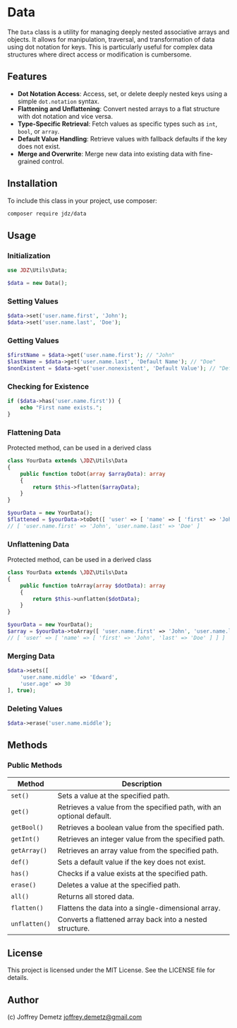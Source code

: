 # Data

The `Data` class is a utility for managing deeply nested associative arrays and objects. It allows for manipulation, traversal, and transformation of data using dot notation for keys. This is particularly useful for complex data structures where direct access or modification is cumbersome.

## Features

- **Dot Notation Access**: Access, set, or delete deeply nested keys using a simple `dot.notation` syntax.
- **Flattening and Unflattening**: Convert nested arrays to a flat structure with dot notation and vice versa.
- **Type-Specific Retrieval**: Fetch values as specific types such as `int`, `bool`, or `array`.
- **Default Value Handling**: Retrieve values with fallback defaults if the key does not exist.
- **Merge and Overwrite**: Merge new data into existing data with fine-grained control.

## Installation

To include this class in your project, use composer:

```bash
composer require jdz/data
```

## Usage

### Initialization

```php
use JDZ\Utils\Data;

$data = new Data();
```

### Setting Values

```php
$data->set('user.name.first', 'John');
$data->set('user.name.last', 'Doe');
```

### Getting Values

```php
$firstName = $data->get('user.name.first'); // "John"
$lastName = $data->get('user.name.last', 'Default Name'); // "Doe"
$nonExistent = $data->get('user.nonexistent', 'Default Value'); // "Default Value"
```

### Checking for Existence

```php
if ($data->has('user.name.first')) {
    echo "First name exists.";
}
```

### Flattening Data
Protected method, can be used in a derived class
```php
class YourData extends \JDZ\Utils\Data
{
    public function toDot(array $arrayData): array
    {
        return $this->flatten($arrayData);
    }
}

$yourData = new YourData();
$flattened = $yourData->toDot([ 'user' => [ 'name' => [ 'first' => 'John', 'last' => 'Doe' ] ] ]);
// [ 'user.name.first' => 'John', 'user.name.last' => 'Doe' ]
```

### Unflattening Data
Protected method, can be used in a derived class
```php
class YourData extends \JDZ\Utils\Data
{
    public function toArray(array $dotData): array
    {
        return $this->unflatten($dotData);
    }
}

$yourData = new YourData();
$array = $yourData->toArray([ 'user.name.first' => 'John', 'user.name.last' => 'Doe' ]);
// [ 'user' => [ 'name' => [ 'first' => 'John', 'last' => 'Doe' ] ] ]
```

### Merging Data

```php
$data->sets([
    'user.name.middle' => 'Edward',
    'user.age' => 30
], true);
```

### Deleting Values

```php
$data->erase('user.name.middle');
```

## Methods

### Public Methods

| Method       | Description |
|--------------|-------------|
| `set()`      | Sets a value at the specified path. |
| `get()`      | Retrieves a value from the specified path, with an optional default. |
| `getBool()`  | Retrieves a boolean value from the specified path. |
| `getInt()`   | Retrieves an integer value from the specified path. |
| `getArray()` | Retrieves an array value from the specified path. |
| `def()`      | Sets a default value if the key does not exist. |
| `has()`      | Checks if a value exists at the specified path. |
| `erase()`    | Deletes a value at the specified path. |
| `all()`      | Returns all stored data. |
| `flatten()`  | Flattens the data into a single-dimensional array. |
| `unflatten()`| Converts a flattened array back into a nested structure. |

## License

This project is licensed under the MIT License. See the LICENSE file for details.

## Author

(c) Joffrey Demetz <joffrey.demetz@gmail.com>